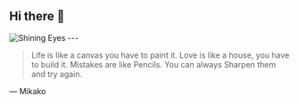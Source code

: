 ## Hi there 👋
<picture>
 <source media="(prefers-color-scheme: dark)" srcset="https://tenor.com/view/keenora-kee-fursuit-furry-furry-fandom-gif-17232646">
 <source media="(prefers-color-scheme: light)" srcset="https://tenor.com/view/keenora-kee-fursuit-furry-furry-fandom-gif-17232646">
 <img alt="Shining Eyes" src="https://tenor.com/view/furry-interested-shining-eyes-gif-25239541">
</picture>

<!--
**MikakoFox/MikakoFox** is a ✨ _special_ ✨ repository because its `README.md` (this file) appears on your GitHub profile.

Here are some ideas to get you started:

- I’m currently working on Making games
- Studying the Chinese Language, English Native
- 
- I’m looking for help with learning how to code web games
- Ask me about anything
-  How to reach me: Reach me through discord @ .mikako
-  Pronouns: She/Her
- Fun fact: I love Rollerskating
--> ---
> Life is like a canvas you have to paint it. Love is like a house, you have to build it. Mistakes are like Pencils. You can always Sharpen them and try again.

— Mikako
